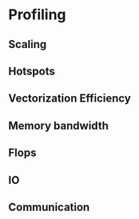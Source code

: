 # Profiling

## Scaling

## Hotspots

## Vectorization Efficiency

## Memory bandwidth

## Flops

## IO

## Communication
